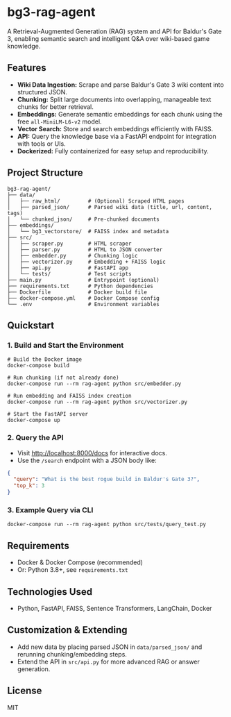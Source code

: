 # bg3-rag-agent

A Retrieval-Augmented Generation (RAG) system and API for Baldur's Gate 3, enabling semantic search and intelligent Q&A over wiki-based game knowledge.

## Features

- **Wiki Data Ingestion:** Scrape and parse Baldur's Gate 3 wiki content into structured JSON.
- **Chunking:** Split large documents into overlapping, manageable text chunks for better retrieval.
- **Embeddings:** Generate semantic embeddings for each chunk using the free `all-MiniLM-L6-v2` model.
- **Vector Search:** Store and search embeddings efficiently with FAISS.
- **API:** Query the knowledge base via a FastAPI endpoint for integration with tools or UIs.
- **Dockerized:** Fully containerized for easy setup and reproducibility.

## Project Structure

```
bg3-rag-agent/
├── data/
│   ├── raw_html/         # (Optional) Scraped HTML pages
│   ├── parsed_json/      # Parsed wiki data (title, url, content, tags)
│   └── chunked_json/     # Pre-chunked documents
├── embeddings/
│   └── bg3_vectorstore/  # FAISS index and metadata
├── src/
│   ├── scraper.py        # HTML scraper
│   ├── parser.py         # HTML to JSON converter
│   ├── embedder.py       # Chunking logic
│   ├── vectorizer.py     # Embedding + FAISS logic
│   ├── api.py            # FastAPI app
│   └── tests/            # Test scripts
├── main.py               # Entrypoint (optional)
├── requirements.txt      # Python dependencies
├── Dockerfile            # Docker build file
├── docker-compose.yml    # Docker Compose config
└── .env                  # Environment variables
```

## Quickstart

### 1. Build and Start the Environment

```pwsh
# Build the Docker image
docker-compose build

# Run chunking (if not already done)
docker-compose run --rm rag-agent python src/embedder.py

# Run embedding and FAISS index creation
docker-compose run --rm rag-agent python src/vectorizer.py

# Start the FastAPI server
docker-compose up
```

### 2. Query the API

- Visit [http://localhost:8000/docs](http://localhost:8000/docs) for interactive docs.
- Use the `/search` endpoint with a JSON body like:

```json
{
  "query": "What is the best rogue build in Baldur's Gate 3?",
  "top_k": 3
}
```

### 3. Example Query via CLI

```pwsh
docker-compose run --rm rag-agent python src/tests/query_test.py
```

## Requirements

- Docker & Docker Compose (recommended)
- Or: Python 3.8+, see `requirements.txt`

## Technologies Used

- Python, FastAPI, FAISS, Sentence Transformers, LangChain, Docker

## Customization & Extending

- Add new data by placing parsed JSON in `data/parsed_json/` and rerunning chunking/embedding steps.
- Extend the API in `src/api.py` for more advanced RAG or answer generation.

## License

MIT
